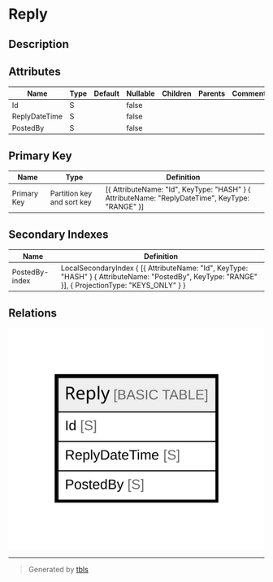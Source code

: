 # Reply

## Description

## Attributes

| Name | Type | Default | Nullable | Children | Parents | Comment |
| ---- | ---- | ------- | -------- | -------- | ------- | ------- |
| Id | S |  | false |  |  |  |
| ReplyDateTime | S |  | false |  |  |  |
| PostedBy | S |  | false |  |  |  |

## Primary Key

| Name | Type | Definition |
| ---- | ---- | ---------- |
| Primary Key | Partition key and sort key | [{ AttributeName: "Id", KeyType: "HASH" } { AttributeName: "ReplyDateTime", KeyType: "RANGE" }] |

## Secondary Indexes

| Name | Definition |
| ---- | ---------- |
| PostedBy-index | LocalSecondaryIndex { [{ AttributeName: "Id", KeyType: "HASH" } { AttributeName: "PostedBy", KeyType: "RANGE" }], { ProjectionType: "KEYS_ONLY" } } |

## Relations

![er](Reply.svg)

---

> Generated by [tbls](https://github.com/k1LoW/tbls)
